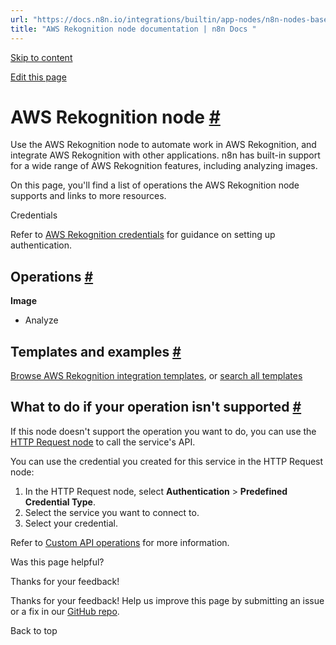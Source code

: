 ```yaml
---
url: "https://docs.n8n.io/integrations/builtin/app-nodes/n8n-nodes-base.awsrekognition/"
title: "AWS Rekognition node documentation | n8n Docs "
---
```


[Skip to content](https://docs.n8n.io/integrations/builtin/app-nodes/n8n-nodes-base.awsrekognition/#aws-rekognition-node)

[Edit this page](https://github.com/n8n-io/n8n-docs/edit/main/docs/integrations/builtin/app-nodes/n8n-nodes-base.awsrekognition.md "Edit this page")

# AWS Rekognition node [\#](https://docs.n8n.io/integrations/builtin/app-nodes/n8n-nodes-base.awsrekognition/\#aws-rekognition-node "Permanent link")

Use the AWS Rekognition node to automate work in AWS Rekognition, and integrate AWS Rekognition with other applications. n8n has built-in support for a wide range of AWS Rekognition features, including analyzing images.

On this page, you'll find a list of operations the AWS Rekognition node supports and links to more resources.

Credentials

Refer to [AWS Rekognition credentials](https://docs.n8n.io/integrations/builtin/credentials/aws/) for guidance on setting up authentication.

## Operations [\#](https://docs.n8n.io/integrations/builtin/app-nodes/n8n-nodes-base.awsrekognition/\#operations "Permanent link")

**Image**

- Analyze

## Templates and examples [\#](https://docs.n8n.io/integrations/builtin/app-nodes/n8n-nodes-base.awsrekognition/\#templates-and-examples "Permanent link")

[Browse AWS Rekognition integration templates](https://n8n.io/integrations/aws-rekognition/), or [search all templates](https://n8n.io/workflows/)

## What to do if your operation isn't supported [\#](https://docs.n8n.io/integrations/builtin/app-nodes/n8n-nodes-base.awsrekognition/\#what-to-do-if-your-operation-isnt-supported "Permanent link")

If this node doesn't support the operation you want to do, you can use the [HTTP Request node](https://docs.n8n.io/integrations/builtin/core-nodes/n8n-nodes-base.httprequest/) to call the service's API.

You can use the credential you created for this service in the HTTP Request node:

1. In the HTTP Request node, select **Authentication** \> **Predefined Credential Type**.
2. Select the service you want to connect to.
3. Select your credential.

Refer to [Custom API operations](https://docs.n8n.io/integrations/custom-operations/) for more information.

Was this page helpful?






Thanks for your feedback!






Thanks for your feedback! Help us improve this page by submitting an issue or a fix in our [GitHub repo](https://github.com/n8n-io/n8n-docs).


Back to top